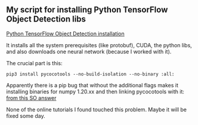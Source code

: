 ## My script for installing Python TensorFlow Object Detection libs

[Python TensorFlow Object Detection installation](https://gist.github.com/zby/e3341751f54bc92ebcc1d9da08a9459a
)

It installs all the system prerequisites (like protobuf), CUDA, the python libs, and also downloads one neural network (because I worked with it).

The crucial part is this:

`pip3 install pycocotools --no-build-isolation --no-binary :all:`

Apparently there is a pip bug that without the additional flags makes it installing binaries for numpy 1.20.xx and then linking pycocotools with it:
[from this SO answer](https://stackoverflow.com/questions/66060487/valueerror-numpy-ndarray-size-changed-may-indicate-binary-incompatibility-exp/66743692#66743692)

None of the online tutorials I found touched this problem. Maybe it will be fixed some day.

